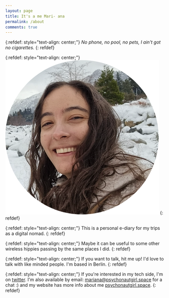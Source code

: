 ```yaml
---
layout: page
title: It's a me Mari- ana
permalink: /about
comments: true
---
```

{:refdef: style="text-align: center;"}
*No phone, no pool, no pets, I ain't got no cigarettes.*
{: refdef}

{:refdef: style="text-align: center;"}
![My Image](/assets/images/mariana.png)
{: refdef}


{:refdef: style="text-align: center;"}
This is a personal e-diary for my trips as a digital nomad.
{: refdef}

{:refdef: style="text-align: center;"}
Maybe it can be useful to some other wireless hippies passing by the same places I did.
{: refdef}

{:refdef: style="text-align: center;"}
If you want to talk, hit me up! I'd love to talk with like minded people. I'm based in Berlin.
{: refdef}

{:refdef: style="text-align: center;"}
If you're interested in my tech side, I'm on [twitter](https://twitter.com/mari_meir). I'm also available by email: [mariana@psychonautgirl.space](mariana@psychonautgirl.space) for a chat :) and my website has more info about me [psychonautgirl.space](https://psychonautgirl.space). 
{: refdef}
